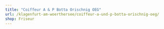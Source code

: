 ```yaml
---
title: "Coiffeur A & P Botta Orischnig OEG"
url: /klagenfurt-am-woerthersee/coiffeur-a-und-p-botta-orischnig-oeg/
shop: Friseur
---
```

